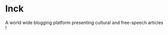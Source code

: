 Inck
========================

A world wide blogging platform presenting cultural and free-speech articles !